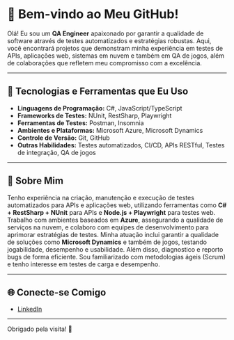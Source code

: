 # 👋 Bem-vindo ao Meu GitHub!

Olá! Eu sou um **QA Engineer** apaixonado por garantir a qualidade de software através de testes automatizados e estratégias robustas. Aqui, você encontrará projetos que demonstram minha experiência em testes de APIs, aplicações web, sistemas em nuvem e também em QA de jogos, além de colaborações que refletem meu compromisso com a excelência.

---

## 🚀 Tecnologias e Ferramentas que Eu Uso  
- **Linguagens de Programação:** C#, JavaScript/TypeScript  
- **Frameworks de Testes:** NUnit, RestSharp, Playwright  
- **Ferramentas de Testes:** Postman, Insomnia  
- **Ambientes e Plataformas:** Microsoft Azure, Microsoft Dynamics  
- **Controle de Versão:** Git, GitHub  
- **Outras Habilidades:** Testes automatizados, CI/CD, APIs RESTful, Testes de integração, QA de jogos  

---

## 🌟 Sobre Mim  
Tenho experiência na criação, manutenção e execução de testes automatizados para APIs e aplicações web, utilizando ferramentas como **C# + RestSharp + NUnit** para APIs e **Node.js + Playwright** para testes web. Trabalho com ambientes baseados em **Azure**, assegurando a qualidade de serviços na nuvem, e colaboro com equipes de desenvolvimento para aprimorar estratégias de testes. Minha atuação inclui garantir a qualidade de soluções como **Microsoft Dynamics** e também de jogos, testando jogabilidade, desempenho e usabilidade. Além disso, diagnostico e reporto bugs de forma eficiente. Sou familiarizado com metodologias ágeis (Scrum) e tenho interesse em testes de carga e desempenho.

---

## 🌐 Conecte-se Comigo  
- [LinkedIn](https://www.linkedin.com/in/victordsantunes/)

---

Obrigado pela visita! 🚀
